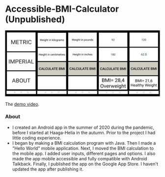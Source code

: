 # Accessible-BMI-Calculator (Unpublished)

<img src="BMI Calculator.png"/>

The [demo video](https://www.youtube.com/watch?v=73xIP3oGWug).

### About

- I created an Android app in the summer of 2020 during the pandemic, before I started at Haaga-Helia in the autumn. Prior to the project I had little coding experience.
- I began by making a BMI calculation program with Java. Then I made a "Hello World" mobile application. Next, I moved the BMI calculation to the mobile app. I added user inputs, different pages and options.
  I also made the app mobile accessible and fully compatible with Android Talkback. Finally, I published the app on the Google App Store. I haven't updated the app after publishing it.
